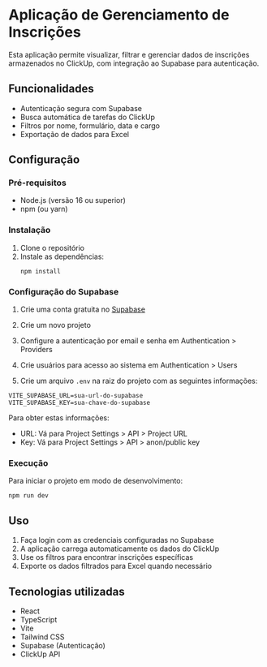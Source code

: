 # Aplicação de Gerenciamento de Inscrições

Esta aplicação permite visualizar, filtrar e gerenciar dados de inscrições armazenados no ClickUp, com integração ao Supabase para autenticação.

## Funcionalidades

- Autenticação segura com Supabase
- Busca automática de tarefas do ClickUp
- Filtros por nome, formulário, data e cargo
- Exportação de dados para Excel

## Configuração

### Pré-requisitos

- Node.js (versão 16 ou superior)
- npm (ou yarn)

### Instalação

1. Clone o repositório
2. Instale as dependências:
   ```
   npm install
   ```

### Configuração do Supabase

1. Crie uma conta gratuita no [Supabase](https://supabase.com/)
2. Crie um novo projeto
3. Configure a autenticação por email e senha em Authentication > Providers
4. Crie usuários para acesso ao sistema em Authentication > Users

5. Crie um arquivo `.env` na raiz do projeto com as seguintes informações:

```
VITE_SUPABASE_URL=sua-url-do-supabase
VITE_SUPABASE_KEY=sua-chave-do-supabase
```

Para obter estas informações:
- URL: Vá para Project Settings > API > Project URL
- Key: Vá para Project Settings > API > anon/public key

### Execução

Para iniciar o projeto em modo de desenvolvimento:

```
npm run dev
```

## Uso

1. Faça login com as credenciais configuradas no Supabase
2. A aplicação carrega automaticamente os dados do ClickUp
3. Use os filtros para encontrar inscrições específicas
4. Exporte os dados filtrados para Excel quando necessário

## Tecnologias utilizadas

- React
- TypeScript
- Vite
- Tailwind CSS
- Supabase (Autenticação)
- ClickUp API 